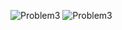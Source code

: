 ![Problem3](https://github.com/user-attachments/assets/83320a11-a459-43d2-8b78-9f2c3f1bbe50)
![Problem3](https://github.com/user-attachments/assets/7b0ed980-fc6d-4d09-8ad8-eab274dbb403)
